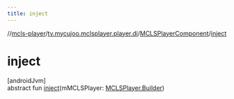 ```yaml
---
title: inject
---
```

//[mcls-player](../../../index.html)/[tv.mycujoo.mclsplayer.player.di](../index.html)/[MCLSPlayerComponent](index.html)/[inject](inject.html)



# inject



[androidJvm]\
abstract fun [inject](inject.html)(mMCLSPlayer: [MCLSPlayer.Builder](../../tv.mycujoo.mclsplayer.player/-m-c-l-s-player/-builder/index.html))




